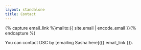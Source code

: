 ```yaml
---
layout: standalone
title: Contact
---
```


{% capture email_link %}mailto:{{ site.email | encode_email }}{% endcapture %}

You can contact DSC by [emailing Sasha here]({{ email_link }}).
